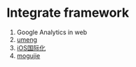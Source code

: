 # Integrate framework

1. Google Analytics in web
2. [umeng](www.umeng.com)
3. [iOS国际化](http://www.cnblogs.com/cocoajin/p/4914747.html)
3. [mogujie](http://mogu.io/)
